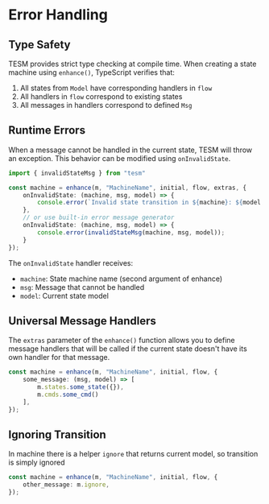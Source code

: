 # Error Handling

## Type Safety

TESM provides strict type checking at compile time. When creating a state machine using `enhance()`, TypeScript verifies that:

1. All states from `Model` have corresponding handlers in `flow`
2. All handlers in `flow` correspond to existing states
3. All messages in handlers correspond to defined `Msg`

## Runtime Errors

When a message cannot be handled in the current state, TESM will throw an exception. This behavior can be modified using `onInvalidState`.

```ts
import { invalidStateMsg } from "tesm"

const machine = enhance(m, "MachineName", initial, flow, extras, {
    onInvalidState: (machine, msg, model) => {
        console.error(`Invalid state transition in ${machine}: ${model.state}.${msg.type}`);
    },
    // or use built-in error message generator
    onInvalidState: (machine, msg, model) => {
        console.error(invalidStateMsg(machine, msg, model));
    }
});
```

The `onInvalidState` handler receives:
- `machine`: State machine name (second argument of enhance)
- `msg`: Message that cannot be handled
- `model`: Current state model


## Universal Message Handlers

The `extras` parameter of the `enhance()` function allows you to define message handlers that will be called if the current state doesn't have its own handler for that message.

```ts
const machine = enhance(m, "MachineName", initial, flow, {
    some_message: (msg, model) => [
        m.states.some_state({}),
        m.cmds.some_cmd()
    ],
});
```

## Ignoring Transition

In machine there is a helper `ignore` that returns current model, so transition is simply ignored

```ts
const machine = enhance(m, "MachineName", initial, flow, {
    other_message: m.ignore,
});
```

